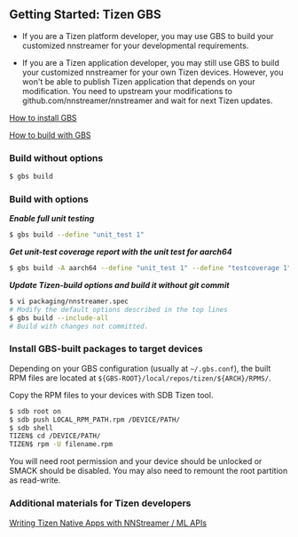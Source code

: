 ## Getting Started: Tizen GBS

* If you are a Tizen platform developer, you may use GBS to build your customized nnstreamer for your developmental requirements.

* If you are a Tizen application developer, you may still use GBS to build your customized nnstreamer for your own Tizen devices. However, you won't be able to publish Tizen application that depends on your modification. You need to upstream your modifications to github.com/nnstreamer/nnstreamer and wait for next Tizen updates.

[How to install GBS](https://source.tizen.org/documentation/developer-guide/getting-started-guide/installing-development-tools)

[How to build with GBS](https://source.tizen.org/documentation/reference/git-build-system/usage/gbs-build)


### Build without options

```bash
$ gbs build
```

### Build with options

***Enable full unit testing***
```bash
$ gbs build --define "unit_test 1"
```

***Get unit-test coverage report with the unit test for aarch64***
```bash
$ gbs build -A aarch64 --define "unit_test 1" --define "testcoverage 1"
```

***Update Tizen-build options and build it without git commit***
```bash
$ vi packaging/nnstreamer.spec
# Modify the default options described in the top lines
$ gbs build --include-all
# Build with changes not committed.
```

### Install GBS-built packages to target devices

Depending on your GBS configuration (usually at ```~/.gbs.conf```), the built RPM files are located at ```${GBS-ROOT}/local/repos/tizen/${ARCH}/RPMS/```.

Copy the RPM files to your devices with SDB Tizen tool.
```bash
$ sdb root on
$ sdb push LOCAL_RPM_PATH.rpm /DEVICE/PATH/
$ sdb shell
TIZEN$ cd /DEVICE/PATH/
TIZEN$ rpm -U filename.rpm
```

You will need root permission and your device should be unlocked or SMACK should be disabled. You may also need to remount the root partition as read-write.

### Additional materials for Tizen developers

[Writing Tizen Native Apps with NNStreamer / ML APIs](writing-tizen-native-apps.md)

